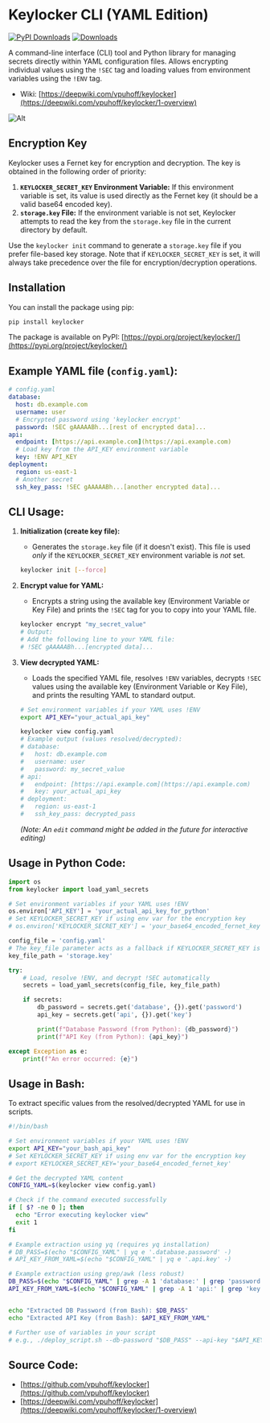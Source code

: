 # Keylocker CLI (YAML Edition)
[![PyPI Downloads](https://img.shields.io/pypi/dm/keylocker)](https://pypi.org/project/keylocker/) [![Downloads](https://static.pepy.tech/badge/keylocker)](https://pepy.tech/project/keylocker)

A command-line interface (CLI) tool and Python library for managing secrets directly within YAML configuration files. Allows encrypting individual values using the `!SEC` tag and loading values from environment variables using the `!ENV` tag.

* Wiki: [https://deepwiki.com/vpuhoff/keylocker](https://deepwiki.com/vpuhoff/keylocker/1-overview)

![Alt](https://repobeats.axiom.co/api/embed/61e3a712de309936dc034c3851dc1a6144d3b4dd.svg "Repobeats analytics image")

## Encryption Key

Keylocker uses a Fernet key for encryption and decryption. The key is obtained in the following order of priority:

1.  **`KEYLOCKER_SECRET_KEY` Environment Variable:** If this environment variable is set, its value is used directly as the Fernet key (it should be a valid base64 encoded key).
2.  **`storage.key` File:** If the environment variable is not set, Keylocker attempts to read the key from the `storage.key` file in the current directory by default.

Use the `keylocker init` command to generate a `storage.key` file if you prefer file-based key storage. Note that if `KEYLOCKER_SECRET_KEY` is set, it will always take precedence over the file for encryption/decryption operations.

## Installation

You can install the package using pip:

```bash
pip install keylocker
```

The package is available on PyPI: [https://pypi.org/project/keylocker/](https://pypi.org/project/keylocker/)

## Example YAML file (`config.yaml`):

```yaml
# config.yaml
database:
  host: db.example.com
  username: user
  # Encrypted password using 'keylocker encrypt'
  password: !SEC gAAAAABh...[rest of encrypted data]...
api:
  endpoint: [https://api.example.com](https://api.example.com)
  # Load key from the API_KEY environment variable
  key: !ENV API_KEY
deployment:
  region: us-east-1
  # Another secret
  ssh_key_pass: !SEC gAAAAABh...[another encrypted data]...
```

## CLI Usage:

1.  **Initialization (create key file):**
    * Generates the `storage.key` file (if it doesn't exist). This file is used *only* if the `KEYLOCKER_SECRET_KEY` environment variable is *not* set.
    ```bash
    keylocker init [--force]
    ```

2.  **Encrypt value for YAML:**
    * Encrypts a string using the available key (Environment Variable or Key File) and prints the `!SEC` tag for you to copy into your YAML file.
    ```bash
    keylocker encrypt "my_secret_value"
    # Output:
    # Add the following line to your YAML file:
    # !SEC gAAAAABh...[encrypted data]...
    ```

3.  **View decrypted YAML:**
    * Loads the specified YAML file, resolves `!ENV` variables, decrypts `!SEC` values using the available key (Environment Variable or Key File), and prints the resulting YAML to standard output.
    ```bash
    # Set environment variables if your YAML uses !ENV
    export API_KEY="your_actual_api_key"

    keylocker view config.yaml
    # Example output (values resolved/decrypted):
    # database:
    #   host: db.example.com
    #   username: user
    #   password: my_secret_value
    # api:
    #   endpoint: [https://api.example.com](https://api.example.com)
    #   key: your_actual_api_key
    # deployment:
    #   region: us-east-1
    #   ssh_key_pass: decrypted_pass
    ```
    *(Note: An `edit` command might be added in the future for interactive editing)*

## Usage in Python Code:

```python
import os
from keylocker import load_yaml_secrets

# Set environment variables if your YAML uses !ENV
os.environ['API_KEY'] = 'your_actual_api_key_for_python'
# Set KEYLOCKER_SECRET_KEY if using env var for the encryption key
# os.environ['KEYLOCKER_SECRET_KEY'] = 'your_base64_encoded_fernet_key'

config_file = 'config.yaml'
# The key_file parameter acts as a fallback if KEYLOCKER_SECRET_KEY is not set
key_file_path = 'storage.key'

try:
    # Load, resolve !ENV, and decrypt !SEC automatically
    secrets = load_yaml_secrets(config_file, key_file_path)

    if secrets:
        db_password = secrets.get('database', {}).get('password')
        api_key = secrets.get('api', {}).get('key')

        print(f"Database Password (from Python): {db_password}")
        print(f"API Key (from Python): {api_key}")

except Exception as e:
    print(f"An error occurred: {e}")

```

## Usage in Bash:

To extract specific values from the resolved/decrypted YAML for use in scripts.

```bash
#!/bin/bash

# Set environment variables if your YAML uses !ENV
export API_KEY="your_bash_api_key"
# Set KEYLOCKER_SECRET_KEY if using env var for the encryption key
# export KEYLOCKER_SECRET_KEY='your_base64_encoded_fernet_key'

# Get the decrypted YAML content
CONFIG_YAML=$(keylocker view config.yaml)

# Check if the command executed successfully
if [ $? -ne 0 ]; then
  echo "Error executing keylocker view"
  exit 1
fi

# Example extraction using yq (requires yq installation)
# DB_PASS=$(echo "$CONFIG_YAML" | yq e '.database.password' -)
# API_KEY_FROM_YAML=$(echo "$CONFIG_YAML" | yq e '.api.key' -)

# Example extraction using grep/awk (less robust)
DB_PASS=$(echo "$CONFIG_YAML" | grep -A 1 'database:' | grep 'password:' | awk '{print $2}')
API_KEY_FROM_YAML=$(echo "$CONFIG_YAML" | grep -A 1 'api:' | grep 'key:' | awk '{print $2}')


echo "Extracted DB Password (from Bash): $DB_PASS"
echo "Extracted API Key (from Bash): $API_KEY_FROM_YAML"

# Further use of variables in your script
# e.g., ./deploy_script.sh --db-password "$DB_PASS" --api-key "$API_KEY_FROM_YAML"
```

## Source Code:
* [https://github.com/vpuhoff/keylocker](https://github.com/vpuhoff/keylocker)
* [https://deepwiki.com/vpuhoff/keylocker](https://deepwiki.com/vpuhoff/keylocker/1-overview)

```